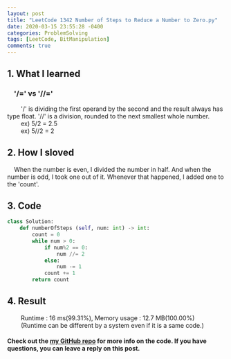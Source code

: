 ```yaml
---
layout: post
title: "LeetCode 1342 Number of Steps to Reduce a Number to Zero.py"
date: 2020-03-15 23:55:28 -0400
categories: ProblemSolving
tags: [LeetCode, BitManipulation]
comments: true
---
```


## 1. What I learned
### &nbsp;&nbsp;&nbsp;&nbsp;'/=' vs '//='
&nbsp;&nbsp;&nbsp;&nbsp;&nbsp;&nbsp;&nbsp;&nbsp;'/' is dividing the first operand by the second and the result always has type float. '//' is a division, rounded to the next smallest whole number.  
&nbsp;&nbsp;&nbsp;&nbsp;&nbsp;&nbsp;&nbsp;&nbsp;ex) 5/2 = 2.5   
&nbsp;&nbsp;&nbsp;&nbsp;&nbsp;&nbsp;&nbsp;&nbsp;ex) 5//2 = 2

## 2. How I sloved
&nbsp;&nbsp;&nbsp;&nbsp;When the number is even, I divided the number in half. And when the number is odd, I took one out of it. Whenever that happened, I added one to the 'count'.

## 3. Code
```python
class Solution:
    def numberOfSteps (self, num: int) -> int:
        count = 0
        while num > 0:
            if num%2 == 0:
                num //= 2
            else:
                num -= 1
            count += 1
        return count
```

## 4. Result
&nbsp;&nbsp;&nbsp;&nbsp;&nbsp;&nbsp;&nbsp;&nbsp;Runtime : 16 ms(99.31%), Memory usage : 12.7 MB(100.00%)  
&nbsp;&nbsp;&nbsp;&nbsp;&nbsp;&nbsp;&nbsp;&nbsp;(Runtime can be different by a system even if it is a same code.)

#### Check out the [my GitHub repo][hyuk-gh] for more info on the code. If you have questions, you can leave a reply on this post.

[hyuk-gh]:   https://github.com/dlgur1994/StudyAlgorithms/tree/master/leetcode
